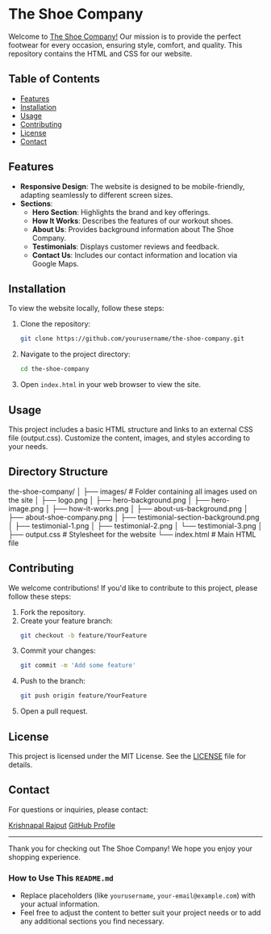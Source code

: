 # The Shoe Company

Welcome to <a href="https://krishnas-projects-the-shoe-company.netlify.app/">The Shoe Company!</a> Our mission is to provide the perfect footwear for every occasion, ensuring style, comfort, and quality. This repository contains the HTML and CSS for our website.

## Table of Contents

- [Features](#features)
- [Installation](#installation)
- [Usage](#usage)
- [Contributing](#contributing)
- [License](#license)
- [Contact](#contact)

## Features

- **Responsive Design**: The website is designed to be mobile-friendly, adapting seamlessly to different screen sizes.
- **Sections**:
  - **Hero Section**: Highlights the brand and key offerings.
  - **How It Works**: Describes the features of our workout shoes.
  - **About Us**: Provides background information about The Shoe Company.
  - **Testimonials**: Displays customer reviews and feedback.
  - **Contact Us**: Includes our contact information and location via Google Maps.

## Installation

To view the website locally, follow these steps:

1. Clone the repository:
   ```bash
   git clone https://github.com/yourusername/the-shoe-company.git
2. Navigate to the project directory:
    ```bash
    cd the-shoe-company
3. Open <code>index.html</code> in your web browser to view the site.

## Usage

This project includes a basic HTML structure and links to an external CSS file (output.css). Customize the content, images, and styles according to your needs.

## Directory Structure

the-shoe-company/
│
├── images/                # Folder containing all images used on the site
│   ├── logo.png
│   ├── hero-background.png
│   ├── hero-image.png
│   ├── how-it-works.png
│   ├── about-us-background.png
│   ├── about-shoe-company.png
│   ├── testimonial-section-background.png
│   ├── testimonial-1.png
│   ├── testimonial-2.png
│   └── testimonial-3.png
│
├── output.css             # Stylesheet for the website
└── index.html             # Main HTML file

## Contributing

We welcome contributions! If you'd like to contribute to this project, please follow these steps:

1. Fork the repository.
2. Create your feature branch:
    ```bash
    git checkout -b feature/YourFeature
3. Commit your changes:
    ```bash
    git commit -m 'Add some feature'
4. Push to the branch:
    ```bash
    git push origin feature/YourFeature
5. Open a pull request.

## License
This project is licensed under the MIT License. See the <a href="./LICENSE">LICENSE</a> file for details.

## Contact
For questions or inquiries, please contact:

<a href="https://www.linkedin.com/in/krishnapal-rajput">Krishnapal Rajput</a>
<a href="https://www.github.com/krishnapal-rajput">GitHub Profile</a>

<hr>

Thank you for checking out The Shoe Company! We hope you enjoy your shopping experience.


### How to Use This `README.md`
- Replace placeholders (like `yourusername`, `your-email@example.com`) with your actual information.
- Feel free to adjust the content to better suit your project needs or to add any additional sections you find necessary.
